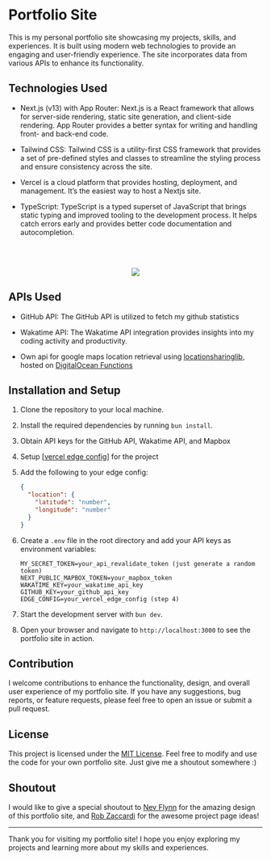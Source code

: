 # Portfolio Site

This is my personal portfolio site showcasing my projects, skills, and experiences. It is built using modern web technologies to provide an engaging and user-friendly experience. The site incorporates data from various APIs to enhance its functionality.

## Technologies Used

- Next.js (v13) with App Router: Next.js is a React framework that allows for server-side rendering, static site generation, and client-side rendering. App Router provides a better syntax for writing and handling front- and back-end code.

- Tailwind CSS: Tailwind CSS is a utility-first CSS framework that provides a set of pre-defined styles and classes to streamline the styling process and ensure consistency across the site.

- Vercel is a cloud platform that provides hosting, deployment, and management. It’s the easiest way to host a Nextjs site.

- TypeScript: TypeScript is a typed superset of JavaScript that brings static typing and improved tooling to the development process. It helps catch errors early and provides better code documentation and autocompletion.

<br/>
<p align="center">
   <br/>
  <a href="https://skillicons.dev">
    <img src="https://skillicons.dev/icons?i=next,tailwind,vercel,typescript" />
  </a>
</p>

## APIs Used

- GitHub API: The GitHub API is utilized to fetch my github statistics

- Wakatime API: The Wakatime API integration provides insights into my coding activity and productivity.

- Own api for google maps location retrieval using [locationsharinglib](https://github.com/costastf/locationsharinglib), hosted on [DigitalOcean Functions](https://www.digitalocean.com/products/functions)

## Installation and Setup

1. Clone the repository to your local machine.
2. Install the required dependencies by running `bun install`.
3. Obtain API keys for the GitHub API, Wakatime API, and Mapbox
4. Setup [[vercel edge config](https://vercel.com/storage/edge-config)] for the project
5. Add the following to your edge config:

   ```json
   {
     "location": {
       "latitude": "number",
       "longitude": "number"
     }
   }
   ```

6. Create a `.env` file in the root directory and add your API keys as environment variables:

   ```
   MY_SECRET_TOKEN=your_api_revalidate_token (just generate a random token)
   NEXT_PUBLIC_MAPBOX_TOKEN=your_mapbox_token
   WAKATIME_KEY=your_wakatime_api_key
   GITHUB_KEY=your_github_api_key
   EDGE_CONFIG=your_vercel_edge_config (step 4)
   ```

7. Start the development server with `bun dev`.
8. Open your browser and navigate to `http://localhost:3000` to see the portfolio site in action.

## Contribution

I welcome contributions to enhance the functionality, design, and overall user experience of my portfolio site. If you have any suggestions, bug reports, or feature requests, please feel free to open an issue or submit a pull request.

## License

This project is licensed under the [MIT License](LICENSE). Feel free to modify and use the code for your own portfolio site. Just give me a shoutout somewhere :)

## Shoutout

I would like to give a special shoutout to [Nev Flynn](https://nevflynn.com) for the amazing design of this portfolio site, and [Rob Zaccardi](https://robertozaccardi.dev/) for the awesome project page ideas!

---

Thank you for visiting my portfolio site! I hope you enjoy exploring my projects and learning more about my skills and experiences.
